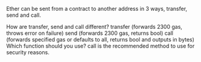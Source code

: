 Ether can be sent from a contract to another address in 3 ways, transfer, send and call.

How are transfer, send and call different?
transfer (forwards 2300 gas, throws error on failure)
send (forwards 2300 gas, returns bool)
call (forwards specified gas or defaults to all, returns bool and outputs in bytes)
Which function should you use?
call is the recommended method to use for security reasons.